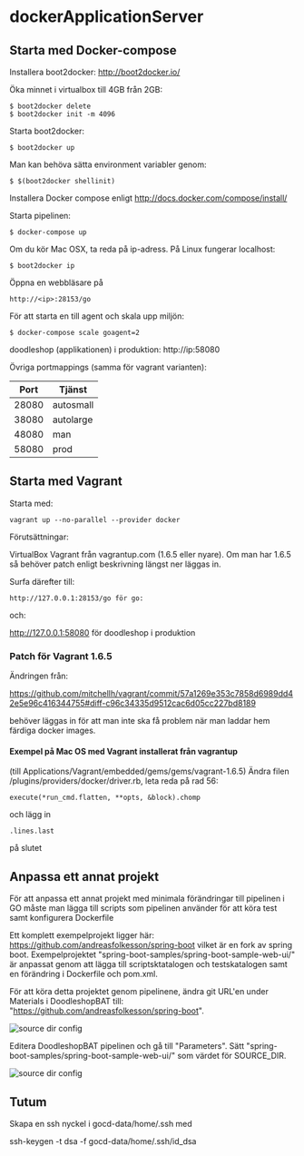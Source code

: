 dockerApplicationServer
=======================

## Starta med Docker-compose

Installera boot2docker: http://boot2docker.io/

Öka minnet i virtualbox till 4GB från 2GB:

    $ boot2docker delete
    $ boot2docker init -m 4096

Starta boot2docker:

    $ boot2docker up

Man kan behöva sätta environment variabler genom:

    $ $(boot2docker shellinit)

Installera Docker compose enligt http://docs.docker.com/compose/install/

Starta pipelinen:

    $ docker-compose up
 
Om du kör Mac OSX, ta reda på ip-adress. På Linux fungerar localhost:

    $ boot2docker ip

Öppna en webbläsare på 

    http://<ip>:28153/go

För att starta en till agent och skala upp miljön:

    $ docker-compose scale goagent=2

doodleshop (applikationen) i produktion: http://ip:58080

Övriga portmappings (samma för vagrant varianten):

Port | Tjänst
------|--------
28080 | autosmall
38080 | autolarge
48080 | man
58080 | prod

## Starta med Vagrant

Starta med:

    vagrant up --no-parallel --provider docker

Förutsättningar:

   VirtualBox
   Vagrant från vagrantup.com (1.6.5 eller nyare). Om man har 1.6.5 så behöver patch enligt beskrivning längst ner läggas in.

Surfa därefter till:

    http://127.0.0.1:28153/go för go:

och:

   http://127.0.0.1:58080 för doodleshop i produktion

### Patch för Vagrant 1.6.5

Ändringen från:

https://github.com/mitchellh/vagrant/commit/57a1269e353c7858d6989dd42e5e96c416344755#diff-c96c34335d9512cac6d05cc227bd8189

behöver läggas in för att man inte ska få problem när man laddar hem färdiga docker images.

#### Exempel på Mac OS med Vagrant installerat från vagrantup 

(till Applications/Vagrant/embedded/gems/gems/vagrant-1.6.5)
Ändra filen /plugins/providers/docker/driver.rb, leta reda på rad 56:

    execute(*run_cmd.flatten, **opts, &block).chomp

och lägg in

    .lines.last 

på slutet

## Anpassa ett annat projekt

För att anpassa ett annat projekt med minimala förändringar till pipelinen i GO måste man lägga till scripts som 
pipelinen använder för att köra test samt konfigurera Dockerfile

Ett komplett exempelprojekt ligger här: https://github.com/andreasfolkesson/spring-boot vilket är en fork av spring boot.
Exempelprojektet "spring-boot-samples/spring-boot-sample-web-ui/" är anpassat genom att lägga till scriptsktatalogen
och testskatalogen samt en förändring i Dockerfile och pom.xml.

För att köra detta projektet genom pipelinene, ändra git URL'en under Materials i DoodleshopBAT till: 
"https://github.com/andreasfolkesson/spring-boot".

![source dir config](doc/materials-config.png)

Editera DoodleshopBAT pipelinen och gå till "Parameters". Sätt 
"spring-boot-samples/spring-boot-sample-web-ui/" som värdet för SOURCE_DIR.

![source dir config](doc/source-config.png)

## Tutum
Skapa en ssh nyckel i gocd-data/home/.ssh med 

  ssh-keygen -t dsa -f gocd-data/home/.ssh/id_dsa

